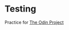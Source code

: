 # Testing

Practice for [The Odin Project](https://www.theodinproject.com/courses/javascript/lessons/testing-practice)
